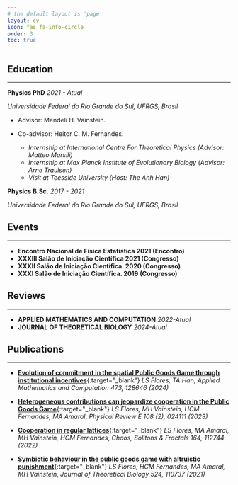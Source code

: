 ```yaml
---
# the default layout is 'page'
layout: cv
icon: fas fa-info-circle
order: 3
toc: true
---
```


## Education
---
**Physics PhD**  *2021 - Atual*  

*Universidade Federal do Rio Grande do Sul, UFRGS, Brasil*
- Advisor: Mendeli H. Vainstein.
- Co-advisor: Heitor C. M. Fernandes.

  - *Internship at International Centre For Theoretical Physics (Advisor: Matteo Marsili)*
  - *Internship at Max Planck Institute of Evolutionary Biology (Advisor: Arne Traulsen)*
  - *Visit at Teesside University (Host: The Anh Han)*

**Physics B.Sc.**  *2017 - 2021*

*Universidade Federal do Rio Grande do Sul, UFRGS, Brasil*



## Events
---
- **Encontro Nacional de Física Estatística 2021 (Encontro)**
- **XXXIII Salão de Iniciação Científica 2021 (Congresso)**
- **XXXII Salão de Iniciação Científica. 2020 (Congresso)**
- **XXXI Salão de Iniciação Científica. 2019 (Congresso)**

## Reviews
---
- **APPLIED MATHEMATICS AND COMPUTATION** *2022-Atual*
- **JOURNAL OF THEORETICAL BIOLOGY** *2024-Atual*

## Publications
---
- [**Evolution of commitment in the spatial Public Goods Game through institutional incentives**](/files/papers/commitment/commitment.pdf){:target="_blank"}
  *LS Flores, TA Han*,
  *Applied Mathematics and Computation 473, 128646 (2024)*

- [**Heterogeneous contributions can jeopardize cooperation in the Public Goods Game**](/files/papers/heterogeneous/PhysRevE.108.024111.pdf){:target="_blank"}
  *LS Flores, MH Vainstein, HCM Fernandes, MA Amaral*,
  *Physical Review E 108 (2), 024111 (2023)*
  
- [**Cooperation in regular lattices**](/files/papers//lattices/1-s2.0-S0960077922009237-main.pdf){:target="_blank"}
  *LS Flores, MA Amaral, MH Vainstein, HCM Fernandes*,
  *Chaos, Solitons & Fractals 164, 112744 (2022)*


- [**Symbiotic behaviour in the public goods game with altruistic punishment**](/files/papers/symbiotic/1-s2.0-S0022519321001594-main.pdf){:target="_blank"}
  *LS Flores, HCM Fernandes, MA Amaral, MH Vainstein*, 
  *Journal of Theoretical Biology 524, 110737 (2021)*
